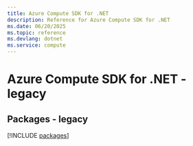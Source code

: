 ```yaml
---
title: Azure Compute SDK for .NET
description: Reference for Azure Compute SDK for .NET
ms.date: 06/20/2025
ms.topic: reference
ms.devlang: dotnet
ms.service: compute
---
```

# Azure Compute SDK for .NET - legacy
## Packages - legacy
[!INCLUDE [packages](compute-index.md)]